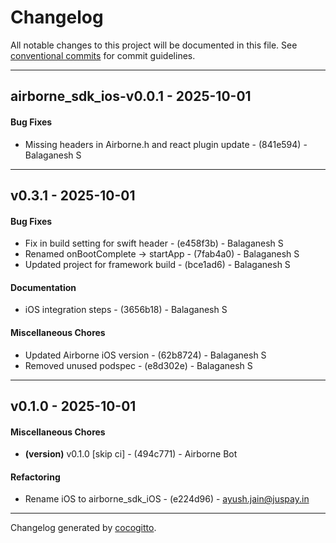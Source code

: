 # Changelog
All notable changes to this project will be documented in this file. See [conventional commits](https://www.conventionalcommits.org/) for commit guidelines.

- - -
## airborne_sdk_ios-v0.0.1 - 2025-10-01
#### Bug Fixes
- Missing headers in Airborne.h and react plugin update - (841e594) - Balaganesh S

- - -

## v0.3.1 - 2025-10-01
#### Bug Fixes
- Fix in build setting for swift header - (e458f3b) - Balaganesh S
- Renamed onBootComplete -> startApp - (7fab4a0) - Balaganesh S
- Updated project for framework build - (bce1ad6) - Balaganesh S
#### Documentation
- iOS integration steps - (3656b18) - Balaganesh S
#### Miscellaneous Chores
- Updated Airborne iOS version - (62b8724) - Balaganesh S
- Removed unused podspec - (e8d302e) - Balaganesh S

- - -

## v0.1.0 - 2025-10-01
#### Miscellaneous Chores
- **(version)** v0.1.0 [skip ci] - (494c771) - Airborne Bot
#### Refactoring
- Rename iOS to airborne_sdk_iOS - (e224d96) - ayush.jain@juspay.in

- - -

Changelog generated by [cocogitto](https://github.com/cocogitto/cocogitto).